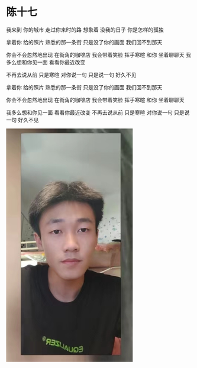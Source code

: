
# 陈十七
>
我来到 你的城市 走过你来时的路
想象着 没我的日子
你是怎样的孤独
>
拿着你 给的照片 熟悉的那一条街
只是没了你的画面 我们回不到那天
>
你会不会忽然地出现 在街角的咖啡店
我会带着笑脸 挥手寒暄 和你 坐着聊聊天
我多么想和你见一面 看看你最近改变
>
不再去说从前 只是寒暄 对你说一句  只是说一句
好久不见
>
拿着你 给的照片
熟悉的那一条街
只是没了你的画面
我们回不到那天
>
你会不会忽然地出现
在街角的咖啡店
我会带着笑脸 挥手寒暄
和你 坐着聊聊天
>
我多么想和你见一面
看看你最近改变
不再去说从前 只是寒暄
对你说一句
只是说一句
好久不见
>
![Alt](./docs/assets/1717.jpg)
